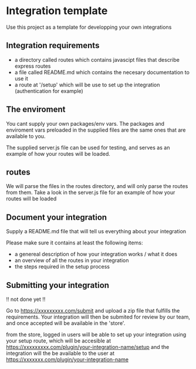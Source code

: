 # Integration template

Use this project as a template for developping your own integrations

## Integration requirements
- a directory called routes which contains javascipt files that describe express routes
- a file called README.md which contains the necesary documentation to use it
- a route at '/setup' which will be use to set up the integration (authentication for example)

## The enviroment
You cant supply your own packages/env vars. 
The packages and enviroment vars preloaded in the supplied files are the same ones that are available to you.

The supplied server.js file can be used for testing, and serves as an example of how your routes will be loaded.

## routes
We will parse the files in the routes directory, and will only parse the routes from them.
Take a look in the server.js file for an example of how your routes will be loaded

## Document your integration
Supply a README.md file that will tell us everything about your integration

Please make sure it contains at least the following items:
- a genereal description of how your integration works / what it does
- an overview of all the routes in your integration
- the steps required in the setup process

## Submitting your integration
!! not done yet !!

Go to https://xxxxxxxxx.com/submit and upload a zip file that fulfills the requirements.
Your integration will then be submited for review by our team, 
and once accepted will be available in the 'store'.

from the store, logged in users will be able to set up your integration using your setup route, 
which will be accesible at https://xxxxxxxxx.com/plugin/your-integration-name/setup
and the integration will the be available to the user at https://xxxxxxx.com/plugin/your-integration-name
